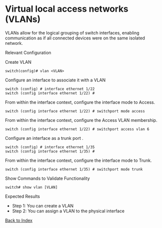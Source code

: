 # Virtual local access networks (VLANs)

VLANs allow for the logical grouping of switch interfaces, enabling communication as if all connected devices were on the same isolated network.

Relevant Configuration

Create VLAN

```
switch(config)# vlan <VLAN>
```

Configure an interface to associate it with a VLAN

```
switch (config) # interface ethernet 1/22
switch (config interface ethernet 1/22) #
```

From within the interface context, configure the interface mode to Access.

```
switch (config interface ethernet 1/22) # switchport mode access
```

From within the interface context, configure the Access VLAN membership.

```
switch (config interface ethernet 1/22) # switchport access vlan 6
```

Configure an interface as a trunk port .

```
switch (config) # interface ethernet 1/35
switch (config interface ethernet 1/35) #
```

From within the interface context, configure the interface mode to Trunk.

```
switch (config interface ethernet 1/35) # switchport mode trunk
```

Show Commands to Validate Functionality

```
switch# show vlan [VLAN]
```

Expected Results

* Step 1: You can create a VLAN
* Step 2: You can assign a VLAN to the physical interface

[Back to Index](../README.md)

